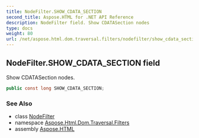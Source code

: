```yaml
---
title: NodeFilter.SHOW_CDATA_SECTION
second_title: Aspose.HTML for .NET API Reference
description: NodeFilter field. Show CDATASection nodes
type: docs
weight: 80
url: /net/aspose.html.dom.traversal.filters/nodefilter/show_cdata_section/
---
```

## NodeFilter.SHOW_CDATA_SECTION field

Show CDATASection nodes.

```csharp
public const long SHOW_CDATA_SECTION;
```

### See Also

* class [NodeFilter](../)
* namespace [Aspose.Html.Dom.Traversal.Filters](../../../aspose.html.dom.traversal.filters/)
* assembly [Aspose.HTML](../../../)
